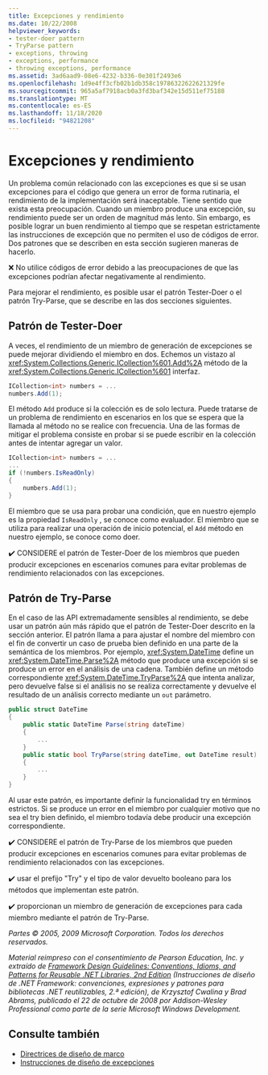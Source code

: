 ```yaml
---
title: Excepciones y rendimiento
ms.date: 10/22/2008
helpviewer_keywords:
- tester-doer pattern
- TryParse pattern
- exceptions, throwing
- exceptions, performance
- throwing exceptions, performance
ms.assetid: 3ad6aad9-08e6-4232-b336-0e301f2493e6
ms.openlocfilehash: 1d9e4ff3cfb02b1db358c19786322622621329fe
ms.sourcegitcommit: 965a5af7918acb0a3fd3baf342e15d511ef75188
ms.translationtype: MT
ms.contentlocale: es-ES
ms.lasthandoff: 11/18/2020
ms.locfileid: "94821208"
---
```

# <a name="exceptions-and-performance"></a>Excepciones y rendimiento
Un problema común relacionado con las excepciones es que si se usan excepciones para el código que genera un error de forma rutinaria, el rendimiento de la implementación será inaceptable. Tiene sentido que exista esta preocupación. Cuando un miembro produce una excepción, su rendimiento puede ser un orden de magnitud más lento. Sin embargo, es posible lograr un buen rendimiento al tiempo que se respetan estrictamente las instrucciones de excepción que no permiten el uso de códigos de error. Dos patrones que se describen en esta sección sugieren maneras de hacerlo.

 ❌ No utilice códigos de error debido a las preocupaciones de que las excepciones podrían afectar negativamente al rendimiento.

 Para mejorar el rendimiento, es posible usar el patrón Tester-Doer o el patrón Try-Parse, que se describe en las dos secciones siguientes.

## <a name="tester-doer-pattern"></a>Patrón de Tester-Doer
 A veces, el rendimiento de un miembro de generación de excepciones se puede mejorar dividiendo el miembro en dos. Echemos un vistazo al <xref:System.Collections.Generic.ICollection%601.Add%2A> método de la <xref:System.Collections.Generic.ICollection%601> interfaz.

```csharp
ICollection<int> numbers = ...
numbers.Add(1);
```

 El método `Add` produce si la colección es de solo lectura. Puede tratarse de un problema de rendimiento en escenarios en los que se espera que la llamada al método no se realice con frecuencia. Una de las formas de mitigar el problema consiste en probar si se puede escribir en la colección antes de intentar agregar un valor.

```csharp
ICollection<int> numbers = ...
...
if (!numbers.IsReadOnly)
{
    numbers.Add(1);
}
```

 El miembro que se usa para probar una condición, que en nuestro ejemplo es la propiedad `IsReadOnly` , se conoce como evaluador. El miembro que se utiliza para realizar una operación de inicio potencial, el `Add` método en nuestro ejemplo, se conoce como doer.

 ✔️ CONSIDERE el patrón de Tester-Doer de los miembros que pueden producir excepciones en escenarios comunes para evitar problemas de rendimiento relacionados con las excepciones.

## <a name="try-parse-pattern"></a>Patrón de Try-Parse
 En el caso de las API extremadamente sensibles al rendimiento, se debe usar un patrón aún más rápido que el patrón de Tester-Doer descrito en la sección anterior. El patrón llama a para ajustar el nombre del miembro con el fin de convertir un caso de prueba bien definido en una parte de la semántica de los miembros. Por ejemplo, <xref:System.DateTime> define un <xref:System.DateTime.Parse%2A> método que produce una excepción si se produce un error en el análisis de una cadena. También define un método correspondiente <xref:System.DateTime.TryParse%2A> que intenta analizar, pero devuelve false si el análisis no se realiza correctamente y devuelve el resultado de un análisis correcto mediante un `out` parámetro.

```csharp
public struct DateTime
{
    public static DateTime Parse(string dateTime)
    {
        ...
    }
    public static bool TryParse(string dateTime, out DateTime result)
    {
        ...
    }
}
```

 Al usar este patrón, es importante definir la funcionalidad try en términos estrictos. Si se produce un error en el miembro por cualquier motivo que no sea el try bien definido, el miembro todavía debe producir una excepción correspondiente.

 ✔️ CONSIDERE el patrón de Try-Parse de los miembros que pueden producir excepciones en escenarios comunes para evitar problemas de rendimiento relacionados con las excepciones.

 ✔️ usar el prefijo "Try" y el tipo de valor devuelto booleano para los métodos que implementan este patrón.

 ✔️ proporcionan un miembro de generación de excepciones para cada miembro mediante el patrón de Try-Parse.

 *Partes © 2005, 2009 Microsoft Corporation. Todos los derechos reservados.*

 *Material reimpreso con el consentimiento de Pearson Education, Inc. y extraído de [Framework Design Guidelines: Conventions, Idioms, and Patterns for Reusable .NET Libraries, 2nd Edition](https://www.informit.com/store/framework-design-guidelines-conventions-idioms-and-9780321545619) (Instrucciones de diseño de .NET Framework: convenciones, expresiones y patrones para bibliotecas .NET reutilizables, 2.ª edición), de Krzysztof Cwalina y Brad Abrams, publicado el 22 de octubre de 2008 por Addison-Wesley Professional como parte de la serie Microsoft Windows Development.*

## <a name="see-also"></a>Consulte también

- [Directrices de diseño de marco](index.md)
- [Instrucciones de diseño de excepciones](exceptions.md)
